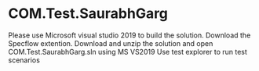 # COM.Test.SaurabhGarg
Please use Microsoft visual studio 2019 to build the solution.
Download the Specflow extention.
Download and unzip the solution and open COM.Test.SaurabhGarg.sln using MS VS2019
Use test explorer to run test scenarios
